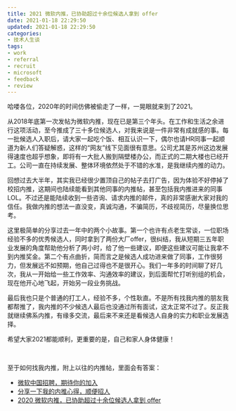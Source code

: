 ```yaml
---
title: 2021 微软内推，已协助超过十余位候选人拿到 offer
date: 2021-01-18 22:29:50
updated: 2021-01-18 22:29:50
categories:
- 技术人生谈
tags:
- work
- referral
- recruit
- microsoft
- feedback
- review
---
```




哈喽各位，2020年的时间仿佛被偷走了一样，一晃眼就来到了2021。

从2018年底第一次发帖为微软内推，现在已是第三个年头。在工作和生活之余进行这项活动，至今推成了三十多位候选人，对我来说是一件非常有成就感的事。每一批候选人入职后，请大家一起吃个饭、相互认识一下，偶尔也请HR同事一起顺道为新人们答疑解惑，这样的“网友”线下见面很有意思。公司尤其是苏州这边发展得速度也超乎想象，即将有一大批人搬到隔壁楼办公，而正式的二期大楼也已经开工。公司一直在持续发展、整体环境依然处于不错的水准，是我继续内推的动力。

回想过去大半年，其实我已经很少置顶自己的帖子去打广告，因为体验不好停掉了校招内推，这期间也陆续能看到其他同事的内推帖，甚至包括我内推进来的同事 LOL。不过还是能陆续收到一些咨询、请求内推的邮件，真的非常感谢大家对我的信任。我做内推的想法一直没变，真诚沟通，不骗简历，不歧视简历，尽量换位思考。

这里极简单的分享过去一年中的两个小故事。第一个也许有点老生常谈，一位职场经验不多的优秀候选人，同时拿到了两份大厂offer，很纠结，我从短期三五年职业发展的角度帮助他分析了两小时，给了他一些建议，即便这些建议可能让我拿不到内推奖金。第二个有点曲折，简而言之是候选人成功进来做了同事，工作很努力，但发展远不如预期，他自己过得也不是很开心。我们一年多的时间聊了好几次，我从一开始给一些工作效率、沟通效率的建议，到后面帮忙打听别组的机会，现在他开心地飞起，开始另一段业务挑战。

最后我也只是个普通的打工人，经验不多，个性耿直。不是所有找我内推的朋友我都帮推了，我内推的不少候选人最后也没通过所有面试，这太正常不过了。反正我就继续佛系内推，有缘多交流，最后来不来还是看候选人自身的实力和职业发展选择。

希望大家2021都能顺利，更重要的是，自己和家人身体健康！

<!-- more -->

<br />



至于如何找我内推，附上以往的内推帖，里面会有答案：

- [微软中国招聘，期待你的加入](https://joouis.com/recruit/)
- [分享一下我的内推心得，顺便招人](https://joouis.com/2019/a-thought-of-referral/)
- [2020 微软内推，已协助超过十余位候选人拿到 offer](https://joouis.com/2020/2020-referral-kickoff/)
